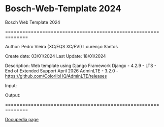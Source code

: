 # Bosch-Web-Template 2024

Bosch Web Template 2024

 ==============================================================

  Author:	Pedro Vieira (XC/EQS XC/EVI)
          Lourenço Santos

 Create date:  03/01/2024
 Last Update:	18/01/2024

 Description:	Web template using Django Framework 
               Django      - 4.2.9 - LTS - End of Extended Support April 2026
               AdminLTE    - 3.2.0 - https://github.com/ColorlibHQ/AdminLTE/releases

 Input: 

 Output:  

 ==============================================================

[Docupedia page](https://inside-docupedia.bosch.com/confluence/display/XCPROVIRT/01+-+Bosch+Web+Template)
